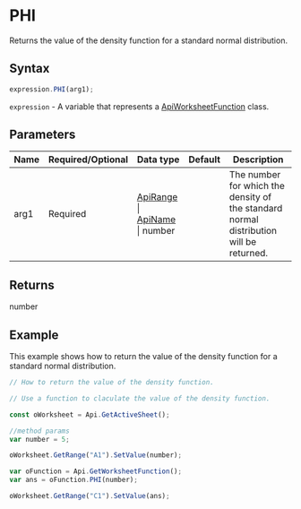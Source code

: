 # PHI

Returns the value of the density function for a standard normal distribution.

## Syntax

```javascript
expression.PHI(arg1);
```

`expression` - A variable that represents a [ApiWorksheetFunction](../ApiWorksheetFunction.md) class.

## Parameters

| **Name** | **Required/Optional** | **Data type** | **Default** | **Description** |
| ------------- | ------------- | ------------- | ------------- | ------------- |
| arg1 | Required | [ApiRange](../../ApiRange/ApiRange.md) \| [ApiName](../../ApiName/ApiName.md) \| number |  | The number for which the density of the standard normal distribution will be returned. |

## Returns

number

## Example

This example shows how to return the value of the density function for a standard normal distribution.

```javascript editor-xlsx
// How to return the value of the density function.

// Use a function to claculate the value of the density function.

const oWorksheet = Api.GetActiveSheet();

//method params
var number = 5;

oWorksheet.GetRange("A1").SetValue(number);

var oFunction = Api.GetWorksheetFunction();
var ans = oFunction.PHI(number);

oWorksheet.GetRange("C1").SetValue(ans);

```
